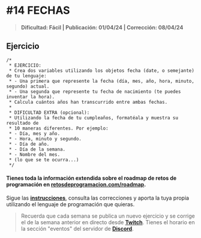  # #14 FECHAS
> #### Dificultad: Fácil | Publicación: 01/04/24 | Corrección: 08/04/24

## Ejercicio

```
/*
 * EJERCICIO:
 * Crea dos variables utilizando los objetos fecha (date, o semejante) de tu lenguaje:
 * - Una primera que represente la fecha (día, mes, año, hora, minuto, segundo) actual.
 * - Una segunda que represente tu fecha de nacimiento (te puedes inventar la hora).
 * Calcula cuántos años han transcurrido entre ambas fechas.
 *
 * DIFICULTAD EXTRA (opcional):
 * Utilizando la fecha de tu cumpleaños, formatéala y muestra su resultado de
 * 10 maneras diferentes. Por ejemplo:
 * - Día, mes y año.
 * - Hora, minuto y segundo.
 * - Día de año.
 * - Día de la semana.
 * - Nombre del mes.
 * (lo que se te ocurra...)
 */
```
#### Tienes toda la información extendida sobre el roadmap de retos de programación en **[retosdeprogramacion.com/roadmap](https://retosdeprogramacion.com/roadmap)**.

Sigue las **[instrucciones](../../README.md)**, consulta las correcciones y aporta la tuya propia utilizando el lenguaje de programación que quieras.

> Recuerda que cada semana se publica un nuevo ejercicio y se corrige el de la semana anterior en directo desde **[Twitch](https://twitch.tv/mouredev)**. Tienes el horario en la sección "eventos" del servidor de **[Discord](https://discord.gg/mouredev)**.